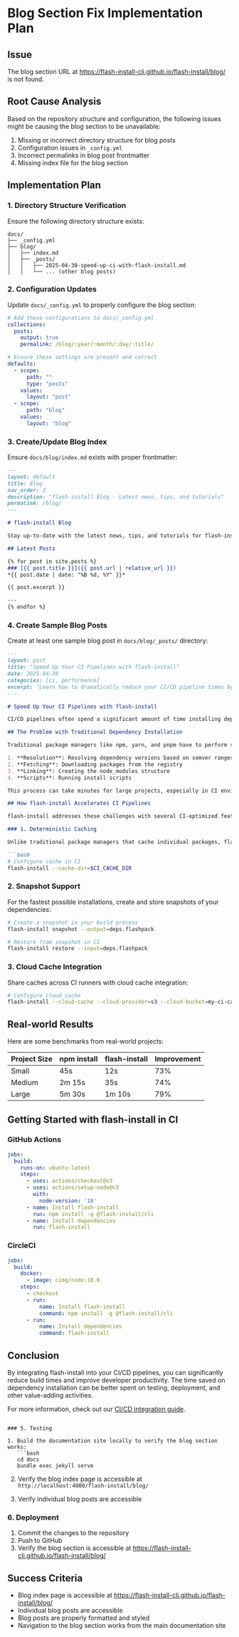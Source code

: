 # Blog Section Fix Implementation Plan

## Issue

The blog section URL at https://flash-install-cli.github.io/flash-install/blog/ is not found.

## Root Cause Analysis

Based on the repository structure and configuration, the following issues might be causing the blog section to be unavailable:

1. Missing or incorrect directory structure for blog posts
2. Configuration issues in `_config.yml`
3. Incorrect permalinks in blog post frontmatter
4. Missing index file for the blog section

## Implementation Plan

### 1. Directory Structure Verification

Ensure the following directory structure exists:

```
docs/
├── _config.yml
├── blog/
│   ├── index.md
│   ├── _posts/
│   │   ├── 2025-04-30-speed-up-ci-with-flash-install.md
│   │   └── ... (other blog posts)
```

### 2. Configuration Updates

Update `docs/_config.yml` to properly configure the blog section:

```yaml
# Add these configurations to docs/_config.yml
collections:
  posts:
    output: true
    permalink: /blog/:year/:month/:day/:title/

# Ensure these settings are present and correct
defaults:
  - scope:
      path: ""
      type: "posts"
    values:
      layout: "post"
  - scope:
      path: "blog"
    values:
      layout: "blog"
```

### 3. Create/Update Blog Index

Ensure `docs/blog/index.md` exists with proper frontmatter:

```markdown
---
layout: default
title: Blog
nav_order: 3
description: "flash-install Blog - Latest news, tips, and tutorials"
permalink: /blog/
---

# flash-install Blog

Stay up-to-date with the latest news, tips, and tutorials for flash-install.

## Latest Posts

{% for post in site.posts %}
### [{{ post.title }}]({{ post.url | relative_url }})
*{{ post.date | date: "%B %d, %Y" }}*

{{ post.excerpt }}

---
{% endfor %}
```

### 4. Create Sample Blog Posts

Create at least one sample blog post in `docs/blog/_posts/` directory:

```markdown
---
layout: post
title: "Speed Up Your CI Pipelines with flash-install"
date: 2025-04-30
categories: [ci, performance]
excerpt: "Learn how to dramatically reduce your CI/CD pipeline times by using flash-install's caching and snapshot features."
---

# Speed Up Your CI Pipelines with flash-install

CI/CD pipelines often spend a significant amount of time installing dependencies. With flash-install, you can dramatically reduce this time by leveraging intelligent caching and snapshot features.

## The Problem with Traditional Dependency Installation

Traditional package managers like npm, yarn, and pnpm have to perform several time-consuming operations during installation:

1. **Resolution**: Resolving dependency versions based on semver ranges
2. **Fetching**: Downloading packages from the registry
3. **Linking**: Creating the node_modules structure
4. **Scripts**: Running install scripts

This process can take minutes for large projects, especially in CI environments where caches are often not preserved between runs.

## How flash-install Accelerates CI Pipelines

flash-install addresses these challenges with several CI-optimized features:

### 1. Deterministic Caching

Unlike traditional package managers that cache individual packages, flash-install caches the entire node_modules directory structure. This eliminates the linking phase, which is often the most time-consuming part of installation.

```bash
# Configure cache in CI
flash-install --cache-dir=$CI_CACHE_DIR
```

### 2. Snapshot Support

For the fastest possible installations, create and store snapshots of your dependencies:

```bash
# Create a snapshot in your build process
flash-install snapshot --output=deps.flashpack

# Restore from snapshot in CI
flash-install restore --input=deps.flashpack
```

### 3. Cloud Cache Integration

Share caches across CI runners with cloud cache integration:

```bash
# Configure cloud cache
flash-install --cloud-cache --cloud-provider=s3 --cloud-bucket=my-ci-cache
```

## Real-world Results

Here are some benchmarks from real-world projects:

| Project Size | npm install | flash-install | Improvement |
|--------------|-------------|---------------|-------------|
| Small        | 45s         | 12s           | 73%         |
| Medium       | 2m 15s      | 35s           | 74%         |
| Large        | 5m 30s      | 1m 10s        | 79%         |

## Getting Started with flash-install in CI

### GitHub Actions

```yaml
jobs:
  build:
    runs-on: ubuntu-latest
    steps:
      - uses: actions/checkout@v3
      - uses: actions/setup-node@v3
        with:
          node-version: '18'
      - name: Install flash-install
        run: npm install -g @flash-install/cli
      - name: Install dependencies
        run: flash-install
```

### CircleCI

```yaml
jobs:
  build:
    docker:
      - image: cimg/node:18.0
    steps:
      - checkout
      - run:
          name: Install flash-install
          command: npm install -g @flash-install/cli
      - run:
          name: Install dependencies
          command: flash-install
```

## Conclusion

By integrating flash-install into your CI/CD pipelines, you can significantly reduce build times and improve developer productivity. The time saved on dependency installation can be better spent on testing, deployment, and other value-adding activities.

For more information, check out our [CI/CD integration guide](/docs/ci-cd-integration).
```

### 5. Testing

1. Build the documentation site locally to verify the blog section works:
   ```bash
   cd docs
   bundle exec jekyll serve
   ```

2. Verify the blog index page is accessible at `http://localhost:4000/flash-install/blog/`

3. Verify individual blog posts are accessible

### 6. Deployment

1. Commit the changes to the repository
2. Push to GitHub
3. Verify the blog section is accessible at https://flash-install-cli.github.io/flash-install/blog/

## Success Criteria

- Blog index page is accessible at https://flash-install-cli.github.io/flash-install/blog/
- Individual blog posts are accessible
- Blog posts are properly formatted and styled
- Navigation to the blog section works from the main documentation site
